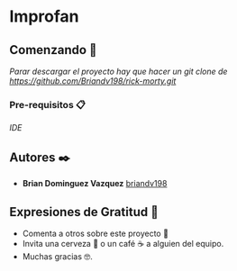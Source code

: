 # Improfan

## Comenzando 🚀

_Parar descargar el proyecto hay que hacer un git clone de https://github.com/Briandv198/rick-morty.git_

### Pre-requisitos 📋

_IDE_

## Autores ✒️

- **Brian Dominguez Vazquez** [briandv198](https://github.com/briandv198)

## Expresiones de Gratitud 🎁

- Comenta a otros sobre este proyecto 📢
- Invita una cerveza 🍺 o un café ☕ a alguien del equipo.
- Muchas gracias 🤓.